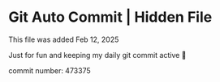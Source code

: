# Git Auto Commit | Hidden File

This file was added Feb 12, 2025

Just for fun and keeping my daily git commit active 🤪

commit number: 473375
